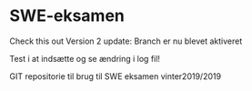 # SWE-eksamen
Check this out
Version 2 update: Branch er nu blevet aktiveret 


Test i at indsætte og se ændring i log fil!

GIT repositorie til brug til SWE eksamen vinter2019/2019
